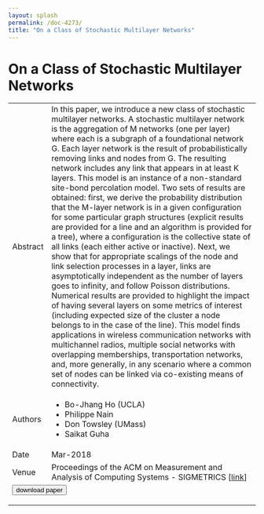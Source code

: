 ```yaml
---
layout: splash
permalink: /doc-4273/
title: "On a Class of Stochastic Multilayer Networks"
---
```


# On a Class of Stochastic Multilayer Networks

<table>
    <tbody>
    <tr>
        <td>Abstract</td>
        <td>In this paper, we introduce a new class of stochastic multilayer networks. A stochastic multilayer network is the aggregation of M networks (one per layer) where each is a subgraph of a foundational network G. Each layer network is the result of probabilistically removing links and nodes from G. The resulting network includes any link that appears in at least K layers. This model is an instance of a non-standard site-bond percolation model. Two sets of results are obtained: first, we derive the probability distribution that the M-layer network is in a given configuration for some particular graph structures (explicit results are provided for a line and an algorithm is provided for a tree), where a configuration is the collective state of all links (each either active or inactive). Next, we show that for appropriate scalings of the node and link selection processes in a layer, links are asymptotically independent as the number of layers goes to infinity, and follow Poisson distributions. Numerical results are provided to highlight the impact of having several layers on some metrics of interest (including expected size of the cluster a node belongs to in the case of the line). This model finds applications in wireless communication networks with multichannel radios, multiple social networks with overlapping memberships, transportation networks, and, more generally, in any scenario where a common set of nodes can be linked via co-existing means of connectivity.</td>
    </tr>
    <tr>
        <td>Authors</td>
        <td>
            <ul>
                <li>Bo-Jhang Ho (UCLA)</li>
                <li>Philippe Nain</li>
                <li>Don Towsley (UMass)</li>
                <li>Saikat Guha</li>
            </ul>
        </td>
    </tr>
    <tr>
        <td>Date</td>
        <td>Mar-2018</td>
    </tr>
    <tr>
        <td>Venue</td>
        <td>Proceedings of the ACM on Measurement and Analysis of Computing Systems - SIGMETRICS [<a href="https://dl.acm.org/citation.cfm?id=3179421">link</a>]</td>
    </tr>
        <tr>
            <td colspan="2">
                <form method="get" action="https://ibm.box.com/v/doc-4273-paper">
                    <button type="submit">download paper</button>
                </form>
            </td>
        </tr>
    </tbody>
</table>
